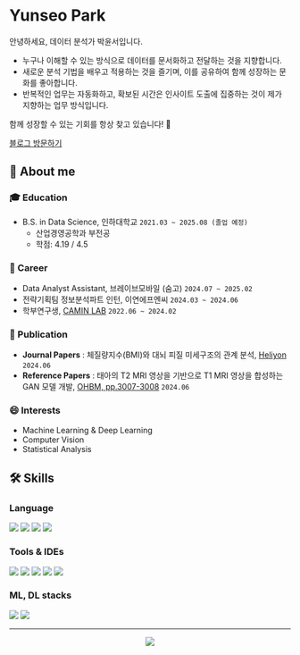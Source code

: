 # Yunseo Park

안녕하세요, 데이터 분석가 박윤서입니다.

- 누구나 이해할 수 있는 방식으로 데이터를 문서화하고 전달하는 것을 지향합니다.
- 새로운 분석 기법을 배우고 적용하는 것을 즐기며, 이를 공유하여 함께 성장하는 문화를 좋아합니다.
- 반복적인 업무는 자동화하고, 확보된 시간은 인사이트 도출에 집중하는 것이 제가 지향하는 업무 방식입니다.

함께 성장할 수 있는 기회를 항상 찾고 있습니다! 🚀

[블로그 방문하기](https://ityunseo.tistory.com/)  


## 🔭 About me

### 🎓 Education
- B.S. in Data Science, 인하대학교 `2021.03 ~ 2025.08 (졸업 예정)`  
  - 산업경영공학과 부전공  
  - 학점: 4.19 / 4.5  

### 💼 Career
- Data Analyst Assistant, 브레이브모바일 (숨고) `2024.07 ~ 2025.02`  
- 전략기획팀 정보분석파트 인턴, 이연에프엔씨 `2024.03 ~ 2024.06`  
- 학부연구생, [CAMIN LAB](https://www.caminlab.com/) `2022.06 ~ 2024.02`

### 📄 Publication
- **Journal Papers** : 체질량지수(BMI)와 대뇌 피질 미세구조의 관계 분석, [Heliyon](https://www.cell.com/heliyon/fulltext/S2405-8440(24)09165-5) `2024.06`
- **Reference Papers** : 태아의 T2 MRI 영상을 기반으로 T1 MRI 영상을 합성하는 GAN 모델 개발, [OHBM, pp.3007-3008](https://apertureneuro.org/article/120594-abstract-book-4-ohbm-2024-annual-meeting) `2024.06`      

### 😄 Interests
- Machine Learning & Deep Learning
- Computer Vision
- Statistical Analysis

## 🛠️ Skills

### Language

<img src="https://img.shields.io/badge/Python-3776AB?style=flat&logo=Python&logoColor=white"/> <img src="https://img.shields.io/badge/MySQL-003B57?style=flat&logo=MySQL&logoColor=white"/>
<img src="https://img.shields.io/badge/java-%23ED8B00.svg?style=flat&logo=openjdk&logoColor=white"/>
<img src="https://img.shields.io/badge/R-007ACC?style=flat&logo=R&logoColor=white"/>

### Tools & IDEs
<img src="https://img.shields.io/badge/Tableau-E97627?style=flat&logo=Tableau&logoColor=white"/> <img src="https://img.shields.io/badge/github-%23121011.svg?style=flat&logo=github&logoColor=white"/> 
<img src="https://img.shields.io/badge/Jupyter-F37626?style=flat&logo=Jupyter&logoColor=white"/>
<img src="https://img.shields.io/badge/Visual Studio Code-3776AB?style=flat&logo=Visual Studio Code&logoColor=white"/>
<img src="https://img.shields.io/badge/pycharm-143?style=flat&logo=pycharm&logoColor=black&color=black&labelColor=green"/>

### ML, DL stacks

<img src="https://img.shields.io/badge/PyTorch-EE4C2C?style=flat&logo=PyTorch&logoColor=white"/> <img src="https://img.shields.io/badge/scikit--learn-%23F7931E.svg?style=flat&logo=scikit-learn&logoColor=white)"/>


---
<div align= "center"> <a href="https://hits.seeyoufarm.com"> <img src="https://hits.seeyoufarm.com/api/count/incr/badge.svg?url=https%3A%2F%2Fgithub.com%2Fpyuns2o%2F&count_bg=%23000000&title_bg=%23000000&icon=github.svg&icon_color=%23FFFFFF&title=GitHub&edge_flat=false"/></a>
</div> 

